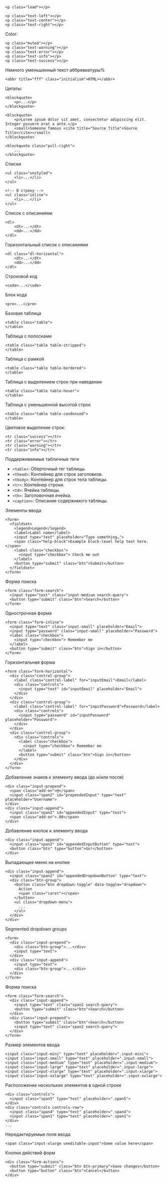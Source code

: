     <p class="lead"></p>
    
    <p class="text-left"></p>
    <p class="text-center"></p>
    <p class="text-right"></p>
    

Color:

    <p class="muted"></p>
    <p class="text-warning"></p>
    <p class="text-error"></p>
    <p class="text-info"></p>
    <p class="text-success"></p>

Немного уменьшенный текст аббревиатуры%

    <abbr title="fff" class="initialism">HTML></abbr>

Цитаты:

    <blockquote>
        <p>...</p>
    </blockquote>

    <blockquote>
        <p>Lorem ipsum dolor sit amet, consectetur adipiscing elit. Integer posuere erat a ante.</p>
        <small>Someone famous <cite title="Source Title">Source Title</cite></small>
    </blockquote>

    <blockquote class="pull-right">
        ...
    </blockquote>

Списки

    <ul class="unstyled">
        <li>...</li>
    </ul>
    
    <!-- В строку -->
    <ul class="inline">
        <li>...</li>
    </ul>

Список с описаниями

    <dl>
        <dt>...</dt>
        <dd>...</dd>
    </dl>

Горизонтальный список с описаниями

    <dl class="dl-horizontal">
        <dt>...</dt>
        <dd>...</dd>
    </dl>

Строковой код

    <code>...</code>

Блок кода

    <pre>...</pre>

Базовая таблица

    <table class="table">
    </table>

Таблица с полосками

    <table class="table table-stripped">
    </table>

Таблица с рамкой

    <table class="table table-bordered">
    </table>

Таблица с выделением строк при наведении

    <table class="table table-hover">
    </table>

Таблица с уменьшенной высотой строк

    <table class="table table-condensed">
    </table>

Цветовое выделение строк:

    <tr class="success"></tr>
    <tr class="error"></tr>
    <tr class="warning"></tr>
    <tr class="info"></tr>

Поддерживаемые табличные теги

* `<table>`: Оберточный тег таблицы.
* `<thead>`: Контейнер для строк заголовков.
* `<tbody>`: Контейнер для строк тела таблицы.
* `<tr>`: Контейнер строки.
* `<td>`: Ячейка таблицы.
* `<th>`: Заголовочная ячейка.
* `<caption>`: Описание содержимого таблицы.

Элементы ввода

    <form>
      <fieldset>
        <legend>Legend</legend>
        <label>Label name</label>
        <input type="text" placeholder="Type something…">
        <span class="help-block">Example block-level help text here.</span>
        <label class="checkbox">
          <input type="checkbox"> Check me out
        </label>
        <button type="submit" class="btn">Submit</button>
      </fieldset>
    </form>

Форма поиска

    <form class="form-search">
      <input type="text" class="input-medium search-query">
      <button type="submit" class="btn">Search</button>
    </form>

Однострочная форма

    <form class="form-inline">
      <input type="text" class="input-small" placeholder="Email">
      <input type="password" class="input-small" placeholder="Password">
      <label class="checkbox">
        <input type="checkbox"> Remember me
      </label>
      <button type="submit" class="btn">Sign in</button>
    </form>

Горизонтальная форма

    <form class="form-horizontal">
      <div class="control-group">
        <label class="control-label" for="inputEmail">Email</label>
        <div class="controls">
          <input type="text" id="inputEmail" placeholder="Email">
        </div>
      </div>
      <div class="control-group">
        <label class="control-label" for="inputPassword">Password</label>
        <div class="controls">
          <input type="password" id="inputPassword" placeholder="Password">
        </div>
      </div>
      <div class="control-group">
        <div class="controls">
          <label class="checkbox">
            <input type="checkbox"> Remember me
          </label>
          <button type="submit" class="btn">Sign in</button>
        </div>
      </div>
    </form>

Добавление знаков к элементу ввода (до и/или после)

    <div class="input-prepend">
      <span class="add-on">@</span>
      <input class="span2" id="prependedInput" type="text" placeholder="Username">
    </div>
    <div class="input-append">
      <input class="span2" id="appendedInput" type="text">
      <span class="add-on">.00</span>
    </div>

Добавление кнопок к элементу ввода

    <div class="input-append">
      <input class="span2" id="appendedInputButton" type="text">
      <button class="btn" type="button">Go!</button>
    </div>

Выпадающее меню на кнопке

    <div class="input-append">
      <input class="span2" id="appendedDropdownButton" type="text">
      <div class="btn-group">
        <button class="btn dropdown-toggle" data-toggle="dropdown">
          Action
          <span class="caret"></span>
        </button>
        <ul class="dropdown-menu">
          ...
        </ul>
      </div>
    </div>

Segmented dropdown groups

    <form>
      <div class="input-prepend">
        <div class="btn-group">...</div>
        <input type="text">
      </div>
      <div class="input-append">
        <input type="text">
        <div class="btn-group">...</div>
      </div>
    </form>

Форма поиска

    <form class="form-search">
      <div class="input-append">
        <input type="text" class="span2 search-query">
        <button type="submit" class="btn">Search</button>
      </div>
      <div class="input-prepend">
        <button type="submit" class="btn">Search</button>
        <input type="text" class="span2 search-query">
      </div>
    </form>

Размер элементов ввода

    <input class="input-mini" type="text" placeholder=".input-mini">
    <input class="input-small" type="text" placeholder=".input-small">
    <input class="input-medium" type="text" placeholder=".input-medium">
    <input class="input-large" type="text" placeholder=".input-large">
    <input class="input-xlarge" type="text" placeholder=".input-xlarge">
    <input class="input-xxlarge" type="text" placeholder=".input-xxlarge">

Расположение нескольких элементов в одной строке

    <div class="controls">
      <input class="span5" type="text" placeholder=".span5">
    </div>
    <div class="controls controls-row">
      <input class="span4" type="text" placeholder=".span4">
      <input class="span1" type="text" placeholder=".span1">
    </div>
    ...

Нередактируемые поля ввода

    <span class="input-xlarge uneditable-input">Some value here</span>

Кнопки действий форм

    <div class="form-actions">
      <button type="submit" class="btn btn-primary">Save changes</button>
      <button type="button" class="btn">Cancel</button>
    </div>

